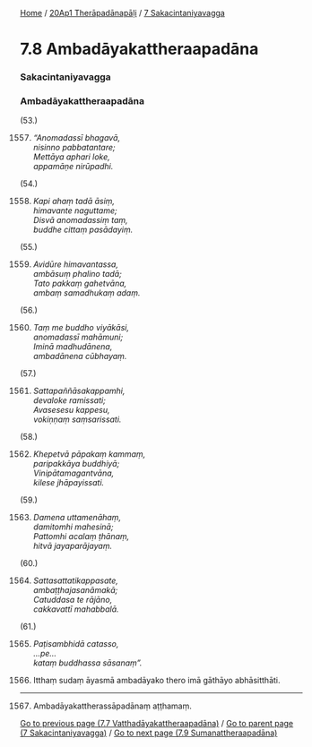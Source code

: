 
[Home](/) / [20Ap1 Therāpadānapāḷi](../../20Ap1.md) / [7 Sakacintaniyavagga](../7.md)

# 7.8 Ambadāyakattheraapadāna

### Sakacintaniyavagga

### Ambadāyakattheraapadāna

(53.)

1557. _“Anomadassī bhagavā,_  
_nisinno pabbatantare;_  
_Mettāya aphari loke,_  
_appamāṇe nirūpadhi._  


(54.)

1558. _Kapi ahaṃ tadā āsiṃ,_  
_himavante naguttame;_  
_Disvā anomadassiṃ taṃ,_  
_buddhe cittaṃ pasādayiṃ._  


(55.)

1559. _Avidūre himavantassa,_  
_ambāsuṃ phalino tadā;_  
_Tato pakkaṃ gahetvāna,_  
_ambaṃ samadhukaṃ adaṃ._  


(56.)

1560. _Taṃ me buddho viyākāsi,_  
_anomadassī mahāmuni;_  
_Iminā madhudānena,_  
_ambadānena cūbhayaṃ._  


(57.)

1561. _Sattapaññāsakappamhi,_  
_devaloke ramissati;_  
_Avasesesu kappesu,_  
_vokiṇṇaṃ saṃsarissati._  


(58.)

1562. _Khepetvā pāpakaṃ kammaṃ,_  
_paripakkāya buddhiyā;_  
_Vinipātamagantvāna,_  
_kilese jhāpayissati._  


(59.)

1563. _Damena uttamenāhaṃ,_  
_damitomhi mahesinā;_  
_Pattomhi acalaṃ ṭhānaṃ,_  
_hitvā jayaparājayaṃ._  


(60.)

1564. _Sattasattatikappasate,_  
_ambaṭṭhajasanāmakā;_  
_Catuddasa te rājāno,_  
_cakkavattī mahabbalā._  


(61.)

1565. _Paṭisambhidā catasso,_  
_…pe…_  
_kataṃ buddhassa sāsanaṃ”._  


1566. Itthaṃ sudaṃ āyasmā ambadāyako thero imā gāthāyo abhāsitthāti.

---

1567. Ambadāyakattherassāpadānaṃ aṭṭhamaṃ.



[Go to previous page (7.7 Vatthadāyakattheraapadāna)](7.7.md) / [Go to parent page (7 Sakacintaniyavagga)](../7.md) / [Go to next page (7.9 Sumanattheraapadāna)](7.9.md)


